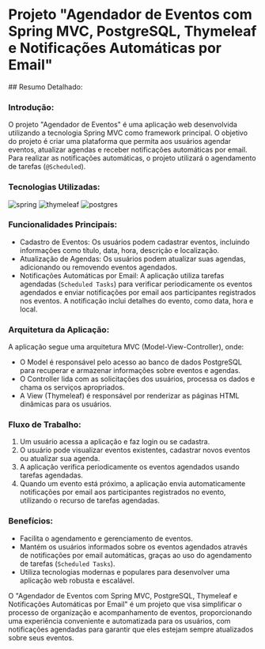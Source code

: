 










<h1> Projeto "Agendador de Eventos com Spring MVC, PostgreSQL, Thymeleaf e Notificações Automáticas por Email"</h1>
## Resumo Detalhado:

### Introdução:
O projeto "Agendador de Eventos" é uma aplicação web desenvolvida utilizando a tecnologia Spring MVC como framework principal. O objetivo do projeto é criar uma plataforma que permita aos usuários agendar eventos, atualizar agendas e receber notificações automáticas por email. Para realizar as notificações automáticas, o projeto utilizará o agendamento de tarefas (`@Scheduled`).

### Tecnologias Utilizadas:
 ![spring](https://github.com/Erick-SouDev/minha-biblioteca/assets/139890795/6f8f4335-4aef-488b-bf78-ff0bb15335ee)
 ![thymeleaf](https://github.com/Erick-SouDev/minha-biblioteca/assets/139890795/5562d495-392e-42b9-98b1-b47c0f211ef0)
 ![postgres](https://github.com/Erick-SouDev/minha-biblioteca/assets/139890795/7d8e3a6a-b0f9-4235-b1bb-c71207d94a97)

### Funcionalidades Principais:
- Cadastro de Eventos: Os usuários podem cadastrar eventos, incluindo informações como título, data, hora, descrição e localização.
- Atualização de Agendas: Os usuários podem atualizar suas agendas, adicionando ou removendo eventos agendados.
- Notificações Automáticas por Email: A aplicação utiliza tarefas agendadas (`Scheduled Tasks`) para verificar periodicamente os eventos agendados e enviar notificações por email aos participantes registrados nos eventos. A notificação inclui detalhes do evento, como data, hora e local.

### Arquitetura da Aplicação:
A aplicação segue uma arquitetura MVC (Model-View-Controller), onde:
- O Model é responsável pelo acesso ao banco de dados PostgreSQL para recuperar e armazenar informações sobre eventos e agendas.
- O Controller lida com as solicitações dos usuários, processa os dados e chama os serviços apropriados.
- A View (Thymeleaf) é responsável por renderizar as páginas HTML dinâmicas para os usuários.

### Fluxo de Trabalho:
1. Um usuário acessa a aplicação e faz login ou se cadastra.
2. O usuário pode visualizar eventos existentes, cadastrar novos eventos ou atualizar sua agenda.
3. A aplicação verifica periodicamente os eventos agendados usando tarefas agendadas.
4. Quando um evento está próximo, a aplicação envia automaticamente notificações por email aos participantes registrados no evento, utilizando o recurso de tarefas agendadas.

### Benefícios:
- Facilita o agendamento e gerenciamento de eventos.
- Mantém os usuários informados sobre os eventos agendados através de notificações por email automáticas, graças ao uso do agendamento de tarefas (`Scheduled Tasks`).
- Utiliza tecnologias modernas e populares para desenvolver uma aplicação web robusta e escalável.

O "Agendador de Eventos com Spring MVC, PostgreSQL, Thymeleaf e Notificações Automáticas por Email" é um projeto que visa simplificar o processo de organização e acompanhamento de eventos, proporcionando uma experiência conveniente e automatizada para os usuários, com notificações agendadas para garantir que eles estejam sempre atualizados sobre seus eventos.
